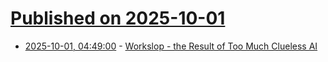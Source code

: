 # [Published on 2025-10-01](index.md)

* [2025-10-01, 04:49:00](https://soylentnews.org/article.pl?sid=25/09/29/0130236&from=rss) - [Workslop - the Result of Too Much Clueless AI](https://soylentnews.org/article.pl?sid=25/09/29/0130236&from=rss)
